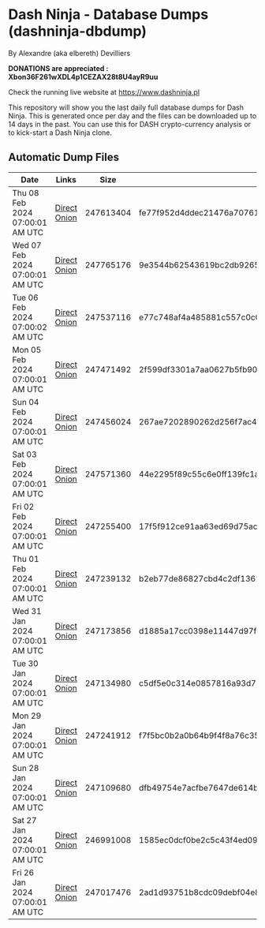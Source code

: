 # Dash Ninja - Database Dumps (dashninja-dbdump)
By Alexandre (aka elbereth) Devilliers

**DONATIONS are appreciated : Xbon36F261wXDL4p1CEZAX28t8U4ayR9uu**

Check the running live website at https://www.dashninja.pl

This repository will show you the last daily full database dumps for Dash Ninja. This is generated once per day and the files can be downloaded up to 14 days in the past.
You can use this for DASH crypto-currency analysis or to kick-start a Dash Ninja clone.


## Automatic Dump Files
| Date | Links | Size | SHA256 |
|--|--|--|--|
| Thu 08 Feb 2024 07:00:01 AM UTC | [Direct](https://oshi.at/gMAx) [Onion](http://5ety7tpkim5me6eszuwcje7bmy25pbtrjtue7zkqqgziljwqy3rrikqd.onion/gMAx) | 247613404 | fe77f952d4ddec21476a707614f658d947c7294accb9cbc7ea8fd41322d7df22 | 
| Wed 07 Feb 2024 07:00:01 AM UTC | [Direct](https://oshi.at/pGBU) [Onion](http://5ety7tpkim5me6eszuwcje7bmy25pbtrjtue7zkqqgziljwqy3rrikqd.onion/pGBU) | 247765176 | 9e3544b62543619bc2db9265be17f2fbc0e5b5818f2c52890d147954f9d44c57 | 
| Tue 06 Feb 2024 07:00:02 AM UTC | [Direct](<html>) [Onion]() | 247537116 | e77c748af4a485881c557c0c0729aa7846ea2e3245798b6938dc47c36b7de0a7 | 
| Mon 05 Feb 2024 07:00:01 AM UTC | [Direct](<html>) [Onion]() | 247471492 | 2f599df3301a7aa0627b5fb904f32cfd76f0e4e2c830938d1f9be078041d7703 | 
| Sun 04 Feb 2024 07:00:01 AM UTC | [Direct](<html>) [Onion]() | 247456024 | 267ae7202890262d256f7ac4f318e705fdaebe143ec8b650275071392035db03 | 
| Sat 03 Feb 2024 07:00:01 AM UTC | [Direct](<html>) [Onion]() | 247571360 | 44e2295f89c55c6e0ff139fc1a32826248c74428613e155698cfe8ed80c8728e | 
| Fri 02 Feb 2024 07:00:01 AM UTC | [Direct](<html>) [Onion]() | 247255400 | 17f5f912ce91aa63ed69d75ac3aa395953096ab8f44740680e026022e11bd154 | 
| Thu 01 Feb 2024 07:00:01 AM UTC | [Direct](https://oshi.at/BHVY) [Onion](http://5ety7tpkim5me6eszuwcje7bmy25pbtrjtue7zkqqgziljwqy3rrikqd.onion/BHVY) | 247239132 | b2eb77de86827cbd4c2df13613691823a8d5eab7e1184e2731063b9610e0d4e0 | 
| Wed 31 Jan 2024 07:00:01 AM UTC | [Direct](<html>) [Onion]() | 247173856 | d1885a17cc0398e11447d97fc288e1ca8cdcc95cb3776e0c998e81c030db9847 | 
| Tue 30 Jan 2024 07:00:01 AM UTC | [Direct](https://oshi.at/aeYdU) [Onion](http://5ety7tpkim5me6eszuwcje7bmy25pbtrjtue7zkqqgziljwqy3rrikqd.onion/aeYdU) | 247134980 | c5df5e0c314e0857816a93d7263ed842515ac17ed81209c4789670a88c4f13a8 | 
| Mon 29 Jan 2024 07:00:01 AM UTC | [Direct](https://oshi.at/LGTA) [Onion](http://5ety7tpkim5me6eszuwcje7bmy25pbtrjtue7zkqqgziljwqy3rrikqd.onion/LGTA) | 247241912 | f7f5bc0b2a0b64b9f4f8a76c35ca8fe60057251fe27518fc33563f7e4c3d9f58 | 
| Sun 28 Jan 2024 07:00:01 AM UTC | [Direct](https://oshi.at/JfVo) [Onion](http://5ety7tpkim5me6eszuwcje7bmy25pbtrjtue7zkqqgziljwqy3rrikqd.onion/JfVo) | 247109680 | dfb49754e7acfbe7647de614b52d903d128f335283c668e3010f33a81806bf8a | 
| Sat 27 Jan 2024 07:00:01 AM UTC | [Direct](https://oshi.at/vXKP) [Onion](http://5ety7tpkim5me6eszuwcje7bmy25pbtrjtue7zkqqgziljwqy3rrikqd.onion/vXKP) | 246991008 | 1585ec0dcf0be2c5c43f4ed093312caff620dd76318195298029572e5075041a | 
| Fri 26 Jan 2024 07:00:01 AM UTC | [Direct](https://oshi.at/oPic) [Onion](http://5ety7tpkim5me6eszuwcje7bmy25pbtrjtue7zkqqgziljwqy3rrikqd.onion/oPic) | 247017476 | 2ad1d93751b8cdc09debf04e8e8344cc13521a456a2fcc587969094ae09ee844 | 
